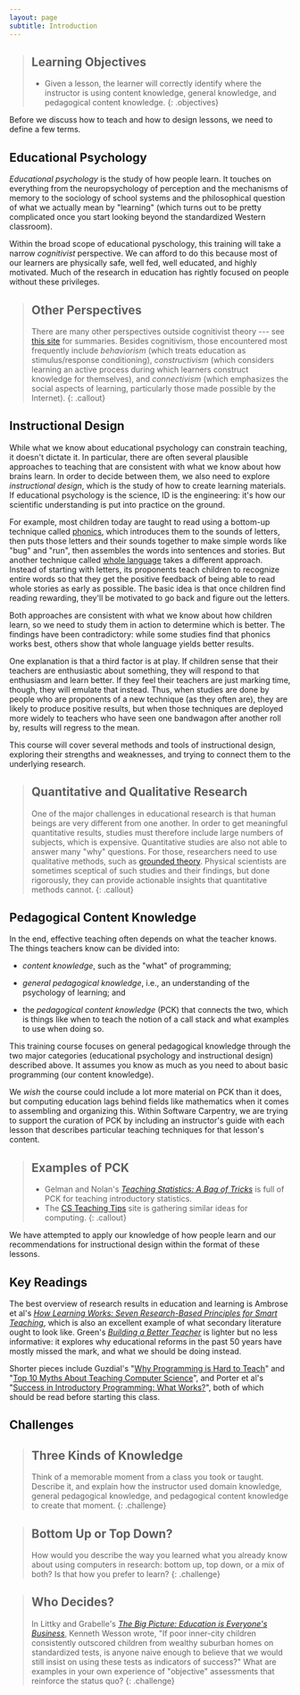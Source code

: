 ```yaml
---
layout: page
subtitle: Introduction
---
```

> ## Learning Objectives
>
> *   Given a lesson,
>     the learner will correctly identify where the instructor is using content knowledge,
>     general knowledge, and pedagogical content knowledge.
{: .objectives}

Before we discuss how to teach and how to design lessons,
we need to define a few terms.

## Educational Psychology

*Educational psychology* is the study of how people learn.
It touches on everything from the neuropsychology of perception and the mechanisms of memory
to the sociology of school systems
and the philosophical question of what we actually mean by "learning"
(which turns out to be pretty complicated once you start looking beyond
the standardized Western classroom).

Within the broad scope of educational pyschology,
this training will take a narrow *cognitivist* perspective.
We can afford to do this because most of our learners are
physically safe, well fed, well educated, and highly motivated.
Much of the research in education has rightly focused on people without these privileges.

> ## Other Perspectives
>
> There are many other perspectives outside cognitivist theory ---
> see [this site](http://www.learning-theories.com/) for summaries.
> Besides cognitivism, those encountered most frequently include
> *behaviorism* (which treats education as stimulus/response conditioning),
> *constructivism* (which considers learning an active process
> during which learners construct knowledge for themselves),
> and *connectivism* (which emphasizes the social aspects of learning,
> particularly those made possible by the Internet).
{: .callout}

## Instructional Design

While what we know about educational psychology can constrain teaching,
it doesn't dictate it.
In particular,
there are often several plausible approaches to teaching
that are consistent with what we know about how brains learn.
In order to decide between them,
we also need to explore *instructional design*,
which is the study of how to create learning materials.
If educational psychology is the science,
ID is the engineering:
it's how our scientific understanding is put into practice on the ground.

For example,
most children today are taught to read using a bottom-up technique called
[phonics](http://en.wikipedia.org/wiki/Phonics),
which introduces them to the sounds of letters,
then puts those letters and their sounds together to make simple words like "bug" and "run",
then assembles the words into sentences and stories.
But another technique called [whole language](http://en.wikipedia.org/wiki/Whole_language)
takes a different approach.
Instead of starting with letters,
its proponents teach children to recognize entire words
so that they get the positive feedback of being able to read whole stories as early as possible.
The basic idea is that once children find reading rewarding,
they'll be motivated to go back and figure out the letters.

Both approaches are consistent with what we know about how children learn,
so we need to study them in action to determine which is better.
The findings have been contradictory:
while some studies find that phonics works best,
others show that whole language yields better results.

One explanation is that a third factor is at play.
If children sense that their teachers are enthusiastic about something,
they will respond to that enthusiasm and learn better.
If they feel their teachers are just marking time,
though,
they will emulate that instead.
Thus,
when studies are done by people who are proponents of a new technique
(as they often are),
they are likely to produce positive results,
but when those techniques are deployed more widely
to teachers who have seen one bandwagon after another roll by,
results will regress to the mean.

This course will cover several methods and tools of instructional design,
exploring their strengths and weaknesses,
and trying to connect them to the underlying research.

> ## Quantitative and Qualitative Research
>
> One of the major challenges in educational research is that
> human beings are very different from one another.
> In order to get meaningful quantitative results,
> studies must therefore include large numbers of subjects,
> which is expensive.
> Quantitative studies are also not able to answer many "why" questions.
> For those,
> researchers need to use qualitative methods,
> such as [grounded theory](https://en.wikipedia.org/wiki/Grounded_theory).
> Physical scientists are sometimes sceptical of such studies and their findings,
> but done rigorously,
> they can provide actionable insights that quantitative methods cannot.
{: .callout}

## Pedagogical Content Knowledge

In the end, effective teaching often depends on what the teacher knows.
The things teachers know can be divided into:

*   *content knowledge*, such as the "what" of programming;

*   *general pedagogical knowledge*, i.e., an understanding of the
    psychology of learning; and

*   the *pedagogical content knowledge* (PCK) that connects the two,
    which is things like when to teach the notion of a call stack
    and what examples to use when doing so.

This training course focuses on general pedagogical knowledge
through the two major categories
(educational psychology and instructional design) described above.
It assumes you know as much as you need to about basic programming
(our content knowledge).

We *wish* the course could include a lot more material on PCK than it does,
but computing education lags behind fields like mathematics
when it comes to assembling and organizing this.  Within
Software Carpentry, we are trying to support the curation of PCK by including
an instructor's guide with each lesson that describes particular teaching
techniques for that lesson's content.

> ## Examples of PCK
>
> *   Gelman and Nolan's *[Teaching Statistics: A Bag of Tricks](http://www.amazon.com/Teaching-Statistics-Tricks-Andrew-Gelman/dp/0198572247/)*
>     is full of PCK for teaching introductory statistics.
> *   The [CS Teaching Tips](http://csteachingtips.org/) site
>     is gathering similar ideas for computing.
{: .callout}

We have attempted to apply our knowledge of how people learn
and our recommendations for instructional design
within the format of these lessons.

## Key Readings

The best overview of research results in education and learning is
Ambrose et al's *[How Learning Works: Seven Research-Based Principles for Smart Teaching](http://www.amazon.com/How-Learning-Works-Research-Based-Jossey-Bass/dp/0470484101/)*,
which is also an excellent example of what secondary literature ought to look like.
Green's *[Building a Better Teacher](http://www.amazon.com/Building-Better-Teacher-Teaching-Everyone/dp/0393081591)*
is lighter but no less informative:
it explores why educational reforms in the past 50 years have mostly missed the mark,
and what we should be doing instead.

Shorter pieces include
Guzdial's "[Why Programming is Hard to Teach](papers/guzdial-why-hard-to-teach-2011.pdf)"
and "[Top 10 Myths About Teaching Computer Science](papers/guzdial-10-myths-2015.pdf)",
and Porter et al's "[Success in Introductory Programming: What Works?](files/porter-what-works-2013.pdf)",
both of which should be read before starting this class.

## Challenges

> ## Three Kinds of Knowledge
>
> Think of a memorable moment from a class you took or taught.
> Describe it,
> and explain how the instructor used domain knowledge,
> general pedagogical knowledge,
> and pedagogical content knowledge to create that moment.
{: .challenge}

> ## Bottom Up or Top Down?
>
> How would you describe the way you learned what you already know
> about using computers in research:
> bottom up, top down, or a mix of both?
> Is that how you prefer to learn?
{: .challenge}

> ## Who Decides?
>
> In Littky and Grabelle's *[The Big Picture: Education is Everyone's Business](http://www.amazon.com/Big-Picture-Education-Everyones-Business/dp/0871209713/)*,
> Kenneth Wesson wrote,
> "If poor inner-city children consistently outscored children from wealthy suburban homes on standardized tests,
> is anyone naive enough to believe that we would still insist on using these tests as indicators of success?"
> What are examples in your own experience of "objective" assessments that reinforce the status quo?
{: .challenge}
